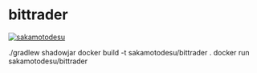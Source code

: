 # bittrader

[![sakamotodesu](https://circleci.com/gh/sakamotodesu/bittrader.svg?style=svg)](https://app.circleci.com/pipelines/github/sakamotodesu/bittrader)

./gradlew shadowjar
docker build -t sakamotodesu/bittrader .
docker run  sakamotodesu/bittrader